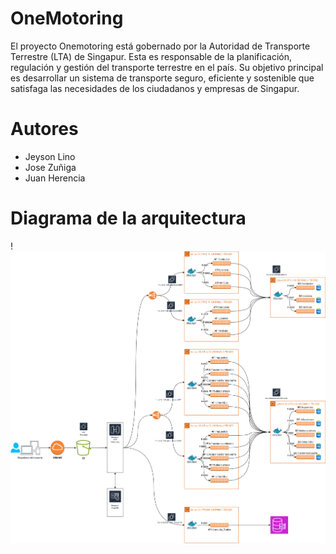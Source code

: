 # OneMotoring
El proyecto Onemotoring está gobernado por la Autoridad de Transporte Terrestre (LTA) de Singapur. Esta es responsable de la planificación, regulación y gestión del transporte terrestre en el país. Su objetivo principal es desarrollar un sistema de transporte seguro, eficiente y sostenible que satisfaga las necesidades de los ciudadanos y empresas de Singapur.

# Autores
- Jeyson Lino
- Jose Zuñiga
- Juan Herencia

# Diagrama de la arquitectura
!![Arquitectura de cloudcomputing para OneMotoring](/Diagrama_OneMotoring.drawio.png)
